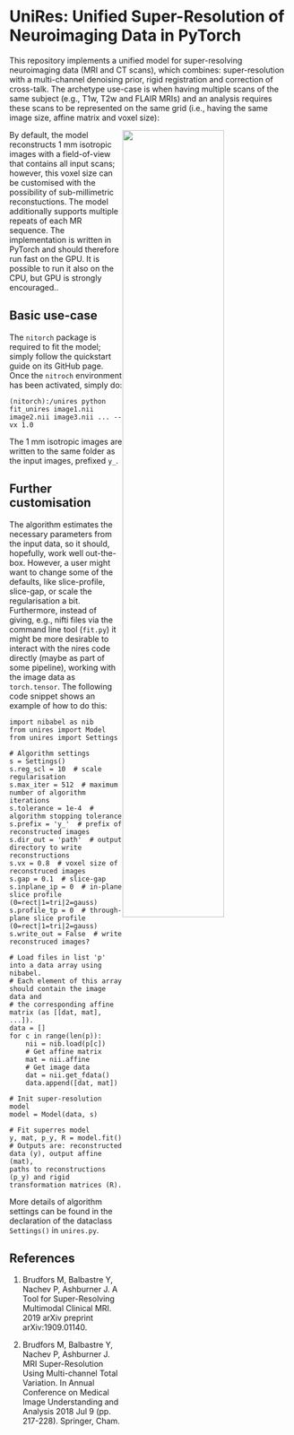 # UniRes: Unified Super-Resolution of Neuroimaging Data in PyTorch

This repository implements a unified model for super-resolving neuroimaging data (MRI and CT scans), which combines: super-resolution with a multi-channel denoising prior, rigid registration and correction of cross-talk. The archetype use-case is when having multiple scans of the same subject (e.g., T1w, T2w and FLAIR MRIs) and an analysis requires these scans to be represented on the same grid (i.e., having the same image size, affine matrix and voxel size):

<img style="float: right;" src="https://github.com/brudfors/nires/blob/master/example.png" width="60%" height="60%"> 
 
By default, the model reconstructs 1 mm isotropic images with a field-of-view that contains all input scans; however, this voxel size can be customised with the possibility of sub-millimetric reconstuctions. The model additionally supports multiple repeats of each MR sequence. The implementation is written in PyTorch and should therefore run fast on the GPU. It is possible to run it also on the CPU, but GPU is strongly encouraged..

## Basic use-case

The `nitorch` package is required to fit the model; simply follow the quickstart guide on its GitHub page. Once the `nitroch` environment has been activated, simply do:
```
(nitorch):/unires python fit_unires image1.nii image2.nii image3.nii ... --vx 1.0
```
The 1 mm isotropic images are written to the same folder as the input images, prefixed `y_`.

## Further customisation

The algorithm estimates the necessary parameters from the input data, so it should, hopefully, work well out-the-box. However, a user might want to change some of the defaults, like slice-profile, slice-gap, or scale the regularisation a bit. Furthermore, instead of giving, e.g., nifti files via the command line tool (`fit.py`) it might be more desirable to interact with the nires code directly (maybe as part of some pipeline), working with the image data as `torch.tensor`. The following code snippet shows an example of how to do this:
```
import nibabel as nib
from unires import Model
from unires import Settings

# Algorithm settings
s = Settings()
s.reg_scl = 10  # scale regularisation
s.max_iter = 512  # maximum number of algorithm iterations
s.tolerance = 1e-4  # algorithm stopping tolerance
s.prefix = 'y_'  # prefix of reconstructed images
s.dir_out = 'path'  # output directory to write reconstructions
s.vx = 0.8  # voxel size of reconstruced images
s.gap = 0.1  # slice-gap
s.inplane_ip = 0  # in-plane slice profile (0=rect|1=tri|2=gauss)
s.profile_tp = 0  # through-plane slice profile (0=rect|1=tri|2=gauss)
s.write_out = False  # write reconstruced images?

# Load files in list 'p' into a data array using nibabel.
# Each element of this array should contain the image data and
# the corresponding affine matrix (as [[dat, mat], ...]).
data = []
for c in range(len(p)):
    nii = nib.load(p[c])
    # Get affine matrix
    mat = nii.affine
    # Get image data
    dat = nii.get_fdata()
    data.append([dat, mat])

# Init super-resolution model
model = Model(data, s)

# Fit superres model
y, mat, p_y, R = model.fit()
# Outputs are: reconstructed data (y), output affine (mat), 
paths to reconstructions (p_y) and rigid transformation matrices (R).
```
More details of algorithm settings can be found in the declaration of the dataclass `Settings()` in `unires.py`.

## References

1. Brudfors M, Balbastre Y, Nachev P, Ashburner J.
   A Tool for Super-Resolving Multimodal Clinical MRI.
   2019 arXiv preprint arXiv:1909.01140. 

2. Brudfors M, Balbastre Y, Nachev P, Ashburner J.
   MRI Super-Resolution Using Multi-channel Total Variation.
   In Annual Conference on Medical Image Understanding and Analysis
   2018 Jul 9 (pp. 217-228). Springer, Cham.   
